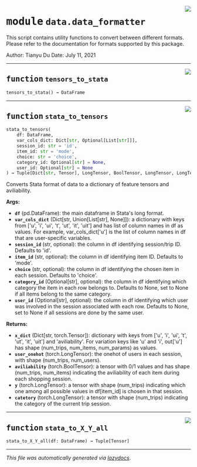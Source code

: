 <!-- markdownlint-disable -->

<a href="../deepchoice/data/data_formatter.py#L0"><img align="right" style="float:right;" src="https://img.shields.io/badge/-source-cccccc?style=flat-square"></a>

# <kbd>module</kbd> `data.data_formatter`
This script contains utility functions to convert between different formats. Please refer to the documentation for formats supported by this package. 

Author: Tianyu Du Date: July 11, 2021 


---

<a href="../deepchoice/data/data_formatter.py#L15"><img align="right" style="float:right;" src="https://img.shields.io/badge/-source-cccccc?style=flat-square"></a>

## <kbd>function</kbd> `tensors_to_stata`

```python
tensors_to_stata() → DataFrame
```






---

<a href="../deepchoice/data/data_formatter.py#L20"><img align="right" style="float:right;" src="https://img.shields.io/badge/-source-cccccc?style=flat-square"></a>

## <kbd>function</kbd> `stata_to_tensors`

```python
stata_to_tensors(
    df: DataFrame,
    var_cols_dict: Dict[str, Optional[List[str]]],
    session_id: str = 'id',
    item_id: str = 'mode',
    choice: str = 'choice',
    category_id: Optional[str] = None,
    user_id: Optional[str] = None
) → Tuple[Dict[str, Tensor], LongTensor, BoolTensor, LongTensor, LongTensor]
```

Converts Stata format of data to a dictionary of feature tensors and aviliability. 



**Args:**
 
 - <b>`df`</b> (pd.DataFrame):  the main dataframe in Stata's long format. 
 - <b>`var_cols_dict`</b> (Dict[str, Union[List[str], None]]):  a dictionary with keys from ['u', 'i', 'ui', 't', 'ut', 'it', 'uit']  and has list of column names in df as values.  For example, var_cols_dict['u'] is the list of column names in df that are user-specific variables. 
 - <b>`session_id`</b> (str, optional):  the column in df identifying session/trip ID.  Defaults to 'id'. 
 - <b>`item_id`</b> (str, optional):  the column in df identifying item ID.  Defaults to 'mode'. 
 - <b>`choice`</b> (str, optional):  the column in df identifying the chosen item in each session.  Defaults to 'choice'. 
 - <b>`category_id`</b> (Optional[str], optional):  the column in df identifying which category the item in  each row belongs to.  Defaults to None, set to None if all items belong to the same category. 
 - <b>`user_id`</b> (Optional[str], optional):  the column in df identifying which user was involved in  the session associated with each row.  Defaults to None, set to None if all sessions are done by the same user. 



**Returns:**
 
 - <b>`x_dict`</b> (Dict[str, torch.Tensor]):  dictionary with keys from ['u', 'i', 'ui', 't', 'ut', 'it', 'uit'] and 'aviliability'.  For variation keys like 'u' and 'i', out['u'] has shape (num_trips, num_items, num_params)  as values. 
 - <b>`user_onehot`</b> (torch.LongTensor):  the onehot of users in each session, with shape (num_trips, num_users). 
 - <b>`aviliability`</b> (torch.BoolTensor):  a tensor with 0/1 values and has shape (num_trips, num_items)  indicating the aviliability of each item during each shopping session. 
 - <b>`y`</b> (torch.LongTensor):  a tensor with shape (num_trips) indicating which one among all possible values  in df[item_id] is chosen in that session. 
 - <b>`catetory`</b> (torch.LongTensor):  a tensor with shape (num_trips) indicating the category of the current trip session. 


---

<a href="../deepchoice/data/data_formatter.py#L161"><img align="right" style="float:right;" src="https://img.shields.io/badge/-source-cccccc?style=flat-square"></a>

## <kbd>function</kbd> `stata_to_X_Y_all`

```python
stata_to_X_Y_all(df: DataFrame) → Tuple[Tensor]
```








---

_This file was automatically generated via [lazydocs](https://github.com/ml-tooling/lazydocs)._

